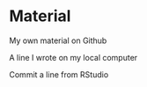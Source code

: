 # Material
My own material on Github

A line I wrote on my local computer

Commit a line from RStudio

